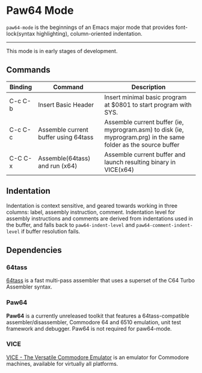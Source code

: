 
# Paw64 Mode

`paw64-mode` is the beginnings of an Emacs major mode that provides font-lock(syntax highlighting), column-oriented indentation. 

-----------

This mode is in early stages of development.

## Commands

| Binding | Command                              | Description                                                                                                     |
| ------- | ------------------------------------ | --------------------------------------------------------------------------------------------------------------- |
| C-c C-b | Insert Basic Header                  | Insert minimal basic program at $0801 to start program with SYS.                                                |
| C-c C-c | Assemble current buffer using 64tass | Assemble current buffer (ie, myprogram.asm) to disk (ie, myprogram.prg) in the same folder as the source buffer |
| C-C C-x | Assemble(64tass) and run (x64)       | Assemble current buffer and launch resulting binary in VICE(x64)                                                |

## Indentation

Indentation is context sensitive, and geared towards working in three columns: label, assembly instruction, comment.
Indentation level for assembly instructions and comments are derived from indentations used in the buffer, and falls back to `paw64-indent-level` and `paw64-comment-indent-level` if buffer resolution fails.


## Dependencies
### 64tass 
[64tass](https://github.com/irmen/64tass) is a fast multi-pass assembler that uses a superset of the C64 Turbo Assembler syntax.

### Paw64
**Paw64** is a currently unreleased toolkit that features a 64tass-compatible assembler/disassembler, Commodore 64 and 6510 emulation, unit test framework and debugger. Paw64 is not required for paw64-mode.

### VICE
[VICE - The Versatile Commodore Emulator](https://vice-emu.sourceforge.io/) is an emulator for Commodore machines, available for virtually all platforms.



